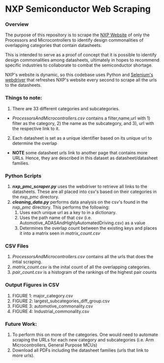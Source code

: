 # NXP Semiconductor Web Scraping


### Overview ### 
The purpose of this repository is to scrape the [NXP Website](https://www.nxp.com/search?category=products&start=0&keyword=datasheets&filter=deviceTax%3E%3Ec731&selectedCategory=Products) of only the Processors and Microcontrollers to identify design commonalities of overlapping categories that contain datasheets. 

This is intended to serve as a proof of concept that it is possible to identify design commonalities among datasheets, ultimately in hopes to recommend specific industries to collaborate to combat the semiconductor shortage. 

NXP's website is dynamic, so this codebase uses Python and [Selenium's webdriver](https://www.selenium.dev/documentation/webdriver/) that refreshes NXP's website every second to scrape all the urls to the datasheets.

### Things to note: ###
1. There are 33 different categories and subcategories. 
  - _ProcessorsAndMicrocontrollers.csv_ contains a filter,name,url with 1) filter as the category, 2) the name as the subcategory, and 3), url with the respective link to it.

2. Each datasheet is set as a unique identifier based on its unique url to determine the overlap
  - **NOTE** some datasheet urls link to another page that contains more URLs. Hence, they are described in this dataset as datasheet/datasheet families.

### Python Scripts ### 
1. **_nxp_pmc_scraper.py_** uses the webdriver to retrieve all links to the datasheets. These are all placed into csv's based on their categories in the _nxp_pmc_ directory.
2. **_cleaning_data.py_** performs data analysis on the csv's found in the _nxp_pmc_ directory. This performs the following:
    1. Uses each unique url as a key to in a dictionary. 
    2. Uses the path name of that csv (i.e. Automotive_ADASAndHighlyAutomatedDriving.csv) as a value
    3. Determines the overlap count between the existing keys and places it into a matrix seen in _matrix_count.csv_

### CSV Files ###
1. _ProcessorsAndMicrocontrollers.csv_ contains all the urls that does the intial scraping.
2. _matrix_count.csv_ is the inital count of all the overlapping categories.
3. _pair_count.csv_ is a histogram of the rankings of the highest pair counts

### Output Figures in CSV ###
1. FIGURE 1: major_category.csv
3. FIGURE 2: largest_subcategories_diff_group.csv
4. FIGURE 3: automotive_commonality.csv
5. FIGURE 4: Industrial_commonality.csv

### Future Work: ###
1. To perform this on more of the categories. One would need to automate scraping the URLs for each new category and subcategories (i.e. Arm Microcontrollers, General Purpose MCUs)
2. Download all PDFs including the datasheet families (urls that link to more urls). 
